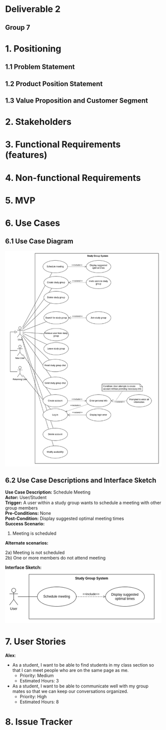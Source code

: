 # Deliverable 2

## Group 7

# 1. Positioning

## 1.1 Problem Statement


## 1.2 Product Position Statement


## 1.3 Value Proposition and Customer Segment


# 2. Stakeholders


# 3. Functional Requirements (features)


# 4. Non-functional Requirements


# 5. MVP


# 6. Use Cases

## 6.1 Use Case Diagram
![Use Case Diagram Image](res/deliverable_2-use_case_diagram.png)

## 6.2 Use Case Descriptions and Interface Sketch
**Use Case Description:** Schedule Meeting  
**Actor:** User/Student  
**Trigger:** A user within a study group wants to schedule a meeting with other group members  
**Pre-Conditions:** None  
**Post-Condition:** Display suggested optimal meeting times  
**Success Scenario:**

1) Meeting is scheduled

**Alternate scenarios:**

2a) Meeting is not scheduled  
2b) One or more members do not attend meeting

**Interface Sketch:**
![Schedule Meeting Interface Diagram](res/deliverable_2-schedule_meeting.png)

# 7. User Stories
**Alex**:

* As a student, I want to be able to find students in my class section so that I can meet people who are on the same page as me.  
  * Priority: Medium
  * Estimated Hours: 3
* As a student, I want to be able to communicate well with my group mates so that we can keep our conversations organized.  
  * Priority: High
  * Estimated Hours: 8

# 8. Issue Tracker


